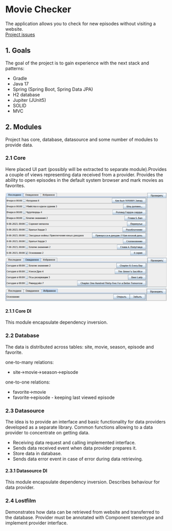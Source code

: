 # Movie Checker
The application allows you to check for new episodes without visiting a website.  
[Project issues](https://github.com/users/unkus/projects/1)

## 1. Goals
The goal of the project is to gain experience with the next stack and patterns:
- Gradle
- Java 17
- Spring (Spring Boot, Spring Data JPA)
- H2 database
- Jupiter (JUnit5)
- SOLID
- MVC

## 2. Modules
Project has core, database, datasource and some number of modules to provide data.

### 2.1 Core
Here placed UI part (possibly will be extracted to separate module).Provides a couple of views representing data received from a provider. Provides the ability to open episodes in the default system browser and mark movies as favorites.

![Released view](./released.png)
![Expected view](./expected.png)
![Favorite view](./favorites.png)

#### 2.1.1 Core DI
This module encapsulate dependency inversion.

### 2.2 Database
The data is distributed across tables: site, movie, season, episode and favorite.

one-to-many relations: 
- site->movie->season->episode 

one-to-one relations: 
- favorite->movie 
- favorite->episode - keeping last viewed episode

### 2.3 Datasource
The idea is to provide an interface and basic functionality for data providers developed as a separate library.
Common functions allowing to a data provider to concentrate on getting data.
- Receiving data request and calling implemented interface.
- Sends data received event when data provider prepares it.
- Store data in database.
- Sends data error event in case of error during data retrieving.

#### 2.3.1 Datasource DI
This module encapsulate dependency inversion.
Describes behaviour for data provider.

### 2.4 Lostfilm
Demonstrates how data can be retrieved from website and transferred to the database.
Provider must be annotated with Component stereotype and implement provider interface.
